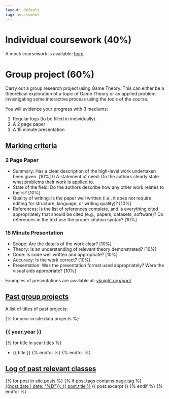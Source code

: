 ```yaml
---
layout: default
tag: assessment
---
```


# Individual coursework (40%)

A mock coursework is available:
[here]({{site.baseurl}}/assets/assessment/mock/ind/assignment.ipynb).

# Group project (60%)

Carry out a group research project using Game Theory. This can either be a
theoretical exploration of a topic of Game Theory or an applied problem:
investigating some interactive process using the tools of the course.

You will evidence your progress with 3 mediums:

1. Regular logs (to be filled in individually).
2. A 2 page paper
3. A 15 minute presentation

## [Marking criteria](#marking-criteria)

### 2 Page Paper

- Summary: Has a clear description of the high-level work undertaken been given. [10%]
0  A statement of need: Do the authors clearly state what problems their work is applied to.
- State of the field: Do the authors describe how any other work relates to theirs? [10%]
- Quality of writing: Is the paper well written (i.e., it does not require editing for structure, language, or writing quality)? [10%]
- References: Is the list of references complete, and is everything cited appropriately that should be cited (e.g., papers, datasets, software)? Do references in the text use the proper citation syntax? [10%]

### 15 Minute Presentation

- Scope: Are the details of the work clear? [10%]
- Theory: Is an understanding of relevant theory demonstrated? [10%]
- Code: Is code well written and appropriate? [10%]
- Accuracy: Is the work correct? [10%]
- Presentation: Was the presentation format used appropriately? Were the visual aids appropriate? [10%]

Examples of presentations are available at: [vknight.org/pop/](https://vknight.org/pop/)

## [Past group projects](#past-group-projects)

A list of titles of past projects:

{% for year in site.data.projects %}
### {{ year.year }}
{% for title in year.titles %}
- {{ title }}
{% endfor %}
{% endfor %}


## [Log of past relevant classes](#log-of-past-relevant-classes)

{% for post in site.posts %}
    {% if post.tags contains page.tag %}
[{{post.date | date: "%D"}}: {{ post.title }}]({{site.baseurl}}{{post.url}})
  {{ post.excerpt }}
    {% endif %}
{% endfor %}
